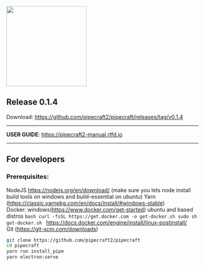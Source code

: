 <a href="url"><img src="https://user-images.githubusercontent.com/18046232/145723441-51c3cbd0-7caf-485c-92d3-dbe253f6a73f.png" align="center" height="210" width="210" ></a>

## Release 0.1.4

Download: https://github.com/pipecraft2/pipecraft/releases/tag/v0.1.4

---

**USER GUIDE**: https://pipecraft2-manual.rtfd.io

---

## For developers

### Prerequisites:

NodeJS https://nodejs.org/en/download/ (make sure you lets node install build tools on windows and build-essential on ubuntu)
Yarn (https://classic.yarnpkg.com/en/docs/install/#windows-stable)  
Docker: windows(https://www.docker.com/get-started)
ubuntu and based distros `bash curl -fsSL https://get.docker.com -o get-docker.sh sudo sh get-docker.sh `
https://docs.docker.com/engine/install/linux-postinstall/  
Git (https://git-scm.com/downloads)

```bash
git clone https://github.com/pipecraft2/pipecraft
cd pipecraft
yarn run install_pipe
yarn electron:serve
```

